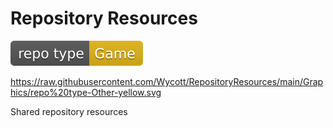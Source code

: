 # Repository Resources

<a href="https://github.com/Wycott/RepositoryResources/blob/main/REPOTYPE.md"><img src="https://raw.githubusercontent.com/Wycott/RepositoryResources/main/Graphics/repo%20type-Game-yellow.svg" title="Other" alt="Other"></a>

https://raw.githubusercontent.com/Wycott/RepositoryResources/main/Graphics/repo%20type-Other-yellow.svg

Shared repository resources
